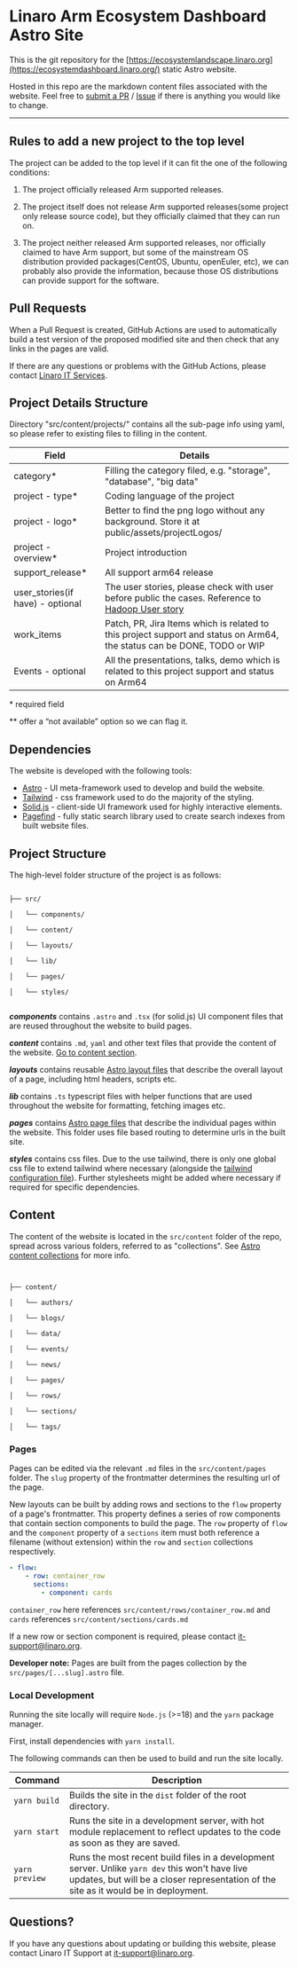 # Linaro Arm Ecosystem Dashboard Astro Site

This is the git repository for the [https://ecosystemlandscape.linaro.org](https://ecosystemdashboard.linaro.org/) static Astro website.

Hosted in this repo are the markdown content files associated with the website. Feel free to [submit a PR](https://github.com/Linaro/ecosystemlandscape-astro/pulls) / [Issue](https://github.com/Linaro/ecosystemlandscape-astro/issues/new) if there is anything you would like to change.

---

## Rules to add a new project to the top level

The project can be added to the top level if it can fit the one of the following conditions:

1. The project officially released Arm supported releases.

2. The project itself does not release Arm supported releases(some project only release source code), but they officially claimed that they can run on.

3. The project neither released Arm supported releases, nor officially claimed to have Arm support, but some of the mainstream OS distribution provided packages(CentOS, Ubuntu, openEuler, etc), we can probably also provide the information, because those OS distributions can provide support for the software.

## Pull Requests

When a Pull Request is created, GitHub Actions are used to automatically build a test version of the proposed modified site and then check that any links in the pages are valid.

If there are any questions or problems with the GitHub Actions, please contact [Linaro IT Services](https://servicedesk.linaro.org/servicedesk/customer/portal/3/create/50).

## Project Details Structure

Directory "src/content/projects/" contains all the sub-page info using yaml, so please refer to existing files to filling in the content.

| Field                            | Details                                                                                                                 |
| -------------------------------- | ----------------------------------------------------------------------------------------------------------------------- |
| category\*                       | Filling the category filed, e.g. "storage", "database", "big data"                                                      |
| project - type\*                 | Coding language of the project                                                                                          |
| project - logo\*                 | Better to find the png logo without any background. Store it at public/assets/projectLogos/                             |
| project - overview\*             | Project introduction                                                                                                    |
| support_release\*                | All support arm64 release                                                                                               |
| user_stories(if have) - optional | The user stories, please check with user before public the cases. Reference to [Hadoop User story][1]                   |
| work_items                       | Patch, PR, Jira Items which is related to this project support and status on Arm64, the status can be DONE, TODO or WIP |
| Events - optional                | All the presentations, talks, demo which is related to this project support and status on Arm64                         |

\* required field

\*\* offer a “not available” option so we can flag it.

[1]: https://github.com/Linaro/ecosystemlandscape/blob/main/_posts/2021-08-31-ApacheHadoop.md?plain=1#L32

## Dependencies

The website is developed with the following tools:

- [Astro](https://astro.build/) - UI meta-framework used to develop and build the website.
- [Tailwind](https://tailwindcss.com/) - css framework used to do the majority of the styling.
- [Solid.js](https://www.solidjs.com/) - client-side UI framework used for highly interactive elements.
- [Pagefind](https://pagefind.app/) - fully static search library used to create search indexes from built website files.

## Project Structure

The high-level folder structure of the project is as follows:

```text

├── src/

│   └── components/

│   └── content/

│   └── layouts/

│   └── lib/

│   └── pages/

│   └── styles/


```

**_components_** contains `.astro` and `.tsx` (for solid.js) UI component files that are reused throughout the website to build pages.

**_content_** contains `.md`, `yaml` and other text files that provide the content of the website. [Go to content section](#content).

**_layouts_** contains reusable [Astro layout files](https://docs.astro.build/en/basics/layouts/) that describe the overall layout of a page, including html headers, scripts etc.

**_lib_** contains `.ts` typescript files with helper functions that are used throughout the website for formatting, fetching images etc.

**_pages_** contains [Astro page files](https://docs.astro.build/en/basics/astro-pages/) that describe the individual pages within the website. This folder uses file based routing to determine urls in the built site.

**_styles_** contains css files. Due to the use tailwind, there is only one global css file to extend tailwind where necessary (alongside the [tailwind configuration file](https://tailwindcss.com/docs/configuration)). Further stylesheets might be added where necessary if required for specific dependencies.

## Content

The content of the website is located in the `src/content` folder of the repo, spread across various folders, referred to as "collections". See [Astro content collections](https://docs.astro.build/en/guides/content-collections/) for more info.

```text


├── content/

│   └── authors/

│   └── blogs/

│   └── data/

│   └── events/

│   └── news/

│   └── pages/

│   └── rows/

│   └── sections/

│   └── tags/

```

### Pages

Pages can be edited via the relevant `.md` files in the `src/content/pages` folder. The `slug` property of the frontmatter determines the resulting url of the page.

New layouts can be built by adding rows and sections to the `flow` property of a page's frontmatter. This property defines a series of row components that contain section components to build the page. The `row` property of `flow` and the `component` property of a `sections` item must both reference a filename (without extension) within the `row` and `section` collections respectively.

```yaml
- flow:
    - row: container_row
      sections:
        - component: cards
```

`container_row` here references `src/content/rows/container_row.md` and `cards` references `src/content/sections/cards.md`

If a new row or section component is required, please contact [it-support@linaro.org](mailto:it-support@linaro.org).

**Developer note:** Pages are built from the pages collection by the `src/pages/[...slug].astro` file.

### Local Development

Running the site locally will require `Node.js` (>=18) and the `yarn` package manager.

First, install dependencies with `yarn install`.

The following commands can then be used to build and run the site locally.

| Command        | Description                                                                                                                                                                             |
| -------------- | --------------------------------------------------------------------------------------------------------------------------------------------------------------------------------------- |
| `yarn build`   | Builds the site in the `dist` folder of the root directory.                                                                                                                             |
| `yarn start`   | Runs the site in a development server, with hot module replacement to reflect updates to the code as soon as they are saved.                                                            |
| `yarn preview` | Runs the most recent build files in a development server. Unlike `yarn dev` this won't have live updates, but will be a closer representation of the site as it would be in deployment. |

## Questions?

If you have any questions about updating or building this website, please contact Linaro IT Support at [it-support@linaro.org](mailto:it-support@linaro.org).
